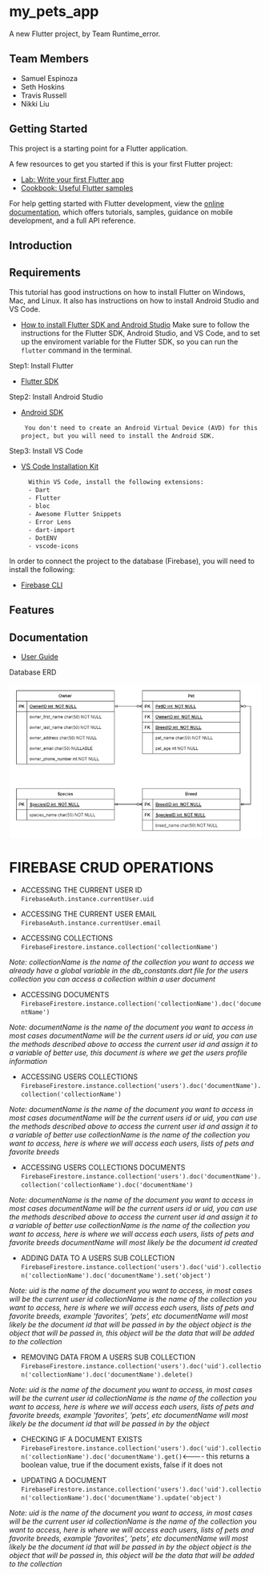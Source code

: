 # my_pets_app

A new Flutter project, by Team Runtime_error.

## Team Members
- Samuel Espinoza
- Seth Hoskins
- Travis Russell
- Nikki Liu

## Getting Started

This project is a starting point for a Flutter application.

A few resources to get you started if this is your first Flutter project:

- [Lab: Write your first Flutter app](https://docs.flutter.dev/get-started/codelab)
- [Cookbook: Useful Flutter samples](https://docs.flutter.dev/cookbook)

For help getting started with Flutter development, view the
[online documentation](https://docs.flutter.dev/), which offers tutorials,
samples, guidance on mobile development, and a full API reference.

## Introduction

## Requirements

This tutorial has good instructions on how to install Flutter on Windows, Mac, and Linux. It also has instructions on how to install Android Studio and VS Code.
- [How to install Flutter SDK and Android Studio](https://www.liquidweb.com/kb/how-to-install-and-configure-flutter-sdk-windows-10/)
Make sure to follow the instructions for the Flutter SDK, Android Studio, and VS Code, and to set up the enviroment variable for the Flutter SDK, so you can run the `flutter` command in the terminal.

Step1: Install Flutter
- [Flutter SDK](https://flutter.dev/docs/get-started/install)

Step2: Install Android Studio
- [Android SDK](https://developer.android.com/studio)

       You don't need to create an Android Virtual Device (AVD) for this project, but you will need to install the Android SDK.
        
Step3: Install VS Code
- [VS Code Installation Kit](https://code.visualstudio.com/download)

        Within VS Code, install the following extensions:
        - Dart
        - Flutter
        - bloc
        - Awesome Flutter Snippets
        - Error Lens
        - dart-import
        - DotENV
        - vscode-icons
       
In order to connect the project to the database (Firebase), you will need to install the following:
- [Firebase CLI](https://firebase.google.com/docs/cli)


## Features

## Documentation

- [User Guide](UserGuide.md)

Database ERD

![Database entity relationship diagram](documentation/ERD.png?raw=true "Database ERD")


# FIREBASE CRUD OPERATIONS

- ACCESSING THE CURRENT USER ID
`FirebaseAuth.instance.currentUser.uid`


- ACCESSING THE CURRENT USER EMAIL
`FirebaseAuth.instance.currentUser.email`

- ACCESSING COLLECTIONS
`FirebaseFirestore.instance.collection('collectionName')` 

*Note: collectionName is the name of the collection you want to access*
*we already have a global variable in the db_constants.dart file for the users collection*
*you can access a collection within a user document*

- ACCESSING DOCUMENTS
`FirebaseFirestore.instance.collection('collectionName').doc('documentName')`

*Note: documentName is the name of the document you want to access*
*in most cases documentName will be the current users id or uid, you can use the methods described above to access the current user id and assign it to a variable of better use, this document is where we get the users profile information*

- ACCESSING USERS COLLECTIONS
`FirebaseFirestore.instance.collection('users').doc('documentName').collection('collectionName')`

*Note: documentName is the name of the document you want to access*
*in most cases documentName will be the current users id or uid, you can use the methods described above to access the current user id and assign it to a variable of better use*
*collectionName is the name of the collection you want to access, here is where we will access each users, lists of pets and favorite breeds*

- ACCESSING USERS COLLECTIONS DOCUMENTS
`FirebaseFirestore.instance.collection('users').doc('documentName').collection('collectionName').doc('documentName')`

*Note: documentName is the name of the document you want to access*
*in most cases documentName will be the current users id or uid, you can use the methods described above to access the current user id and assign it to a variable of better use*
*collectionName is the name of the collection you want to access, here is where we will access each users, lists of pets and favorite breeds*
*documentName will most likely be the document id created*

- ADDING DATA TO A USERS SUB COLLECTION
`FirebaseFirestore.instance.collection('users').doc('uid').collection('collectionName').doc('documentName').set('object')`

*Note: uid is the name of the document you want to access, in most cases will be the current user id*
*collectionName is the name of the collection you want to access, here is where we will access each users, lists of pets and favorite breeds, example 'favorites', 'pets', etc*
*documentName will most likely be the document id that will be passed in by the object*
*object is the object that will be passed in, this object will be the data that will be added to the collection*

- REMOVING DATA FROM A USERS SUB COLLECTION
`FirebaseFirestore.instance.collection('users').doc('uid').collection('collectionName').doc('documentName').delete()`

*Note: uid is the name of the document you want to access, in most cases will be the current user id*
*collectionName is the name of the collection you want to access, here is where we will access each users, lists of pets and favorite breeds, example 'favorites', 'pets', etc*
*documentName will most likely be the document id that will be passed in by the object*

- CHECKING IF A DOCUMENT EXISTS
 `FirebaseFirestore.instance.collection('users').doc('uid').collection('collectionName').doc('documentName').get()`<---- this returns a boolean value, true if the document exists, false if it does not

- UPDATING A DOCUMENT 
 `FirebaseFirestore.instance.collection('users').doc('uid').collection('collectionName').doc('documentName').update('object')`

*Note: uid is the name of the document you want to access, in most cases will be the current user id*
*collectionName is the name of the collection you want to access, here is where we will access each users, lists of pets and favorite breeds, example 'favorites', 'pets', etc*
*documentName will most likely be the document id that will be passed in by the object*
*object is the object that will be passed in, this object will be the data that will be added to the collection*
